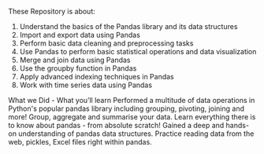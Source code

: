 These Repository is about:

1. Understand the basics of the Pandas library and its data structures
2. Import and export data using Pandas
3. Perform basic data cleaning and preprocessing tasks
4. Use Pandas to perform basic statistical operations and data visualization
5. Merge and join data using Pandas
6. Use the groupby function in Pandas
7. Apply advanced indexing techniques in Pandas
8. Work with time series data using Pandas

What we Did - What you’ll learn
Performed a multitude of data operations in Python's popular pandas library including grouping, pivoting, joining and more!
Group, aggregate and summarise your data.
Learn everything there is to know about pandas - from absolute scratch!
Gained a deep and hands-on understanding of pandas data structures.
Practice reading data from the web, pickles, Excel files right within pandas.
